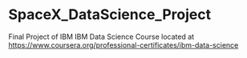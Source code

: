 # SpaceX_DataScience_Project

Final Project of IBM IBM Data Science Course located at https://www.coursera.org/professional-certificates/ibm-data-science
